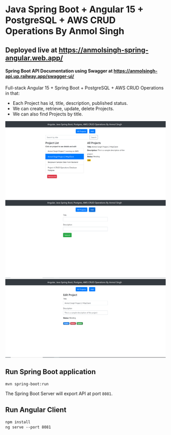 # Java Spring Boot + Angular 15 + PostgreSQL + AWS CRUD Operations By Anmol Singh

## Deployed live at  https://anmolsingh-spring-angular.web.app/

#### Spring Boot API Documentation using Swagger at https://anmolsingh-api.up.railway.app/swagger-ui/

Full-stack Angular 15 + Spring Boot + PostgreSQL + AWS CRUD Operations in that:

- Each Project has id, title, description, published status.
- We can create, retrieve, update, delete Projects.
- We can also find Projects by title.

![demo-1.png](demo-1.png)
![demo-2.png](demo-2.png)
![demo-3.png](demo-3.png)

## Run Spring Boot application

```
mvn spring-boot:run
```

The Spring Boot Server will export API at port `8081`.

## Run Angular Client

```
npm install
ng serve --port 8081
```
